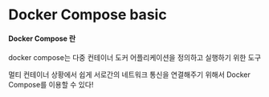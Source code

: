 # Docker Compose basic

#### Docker Compose 란

docker compose는 다중 컨테이너 도커 어플리케이션을 정의하고 실행하기 위한 도구



멀티 컨테이너 상황에서 쉽게 서로간의 네트워크 통신을 연결해주기 위해서 Docker Compose를 이용할 수 있다!



